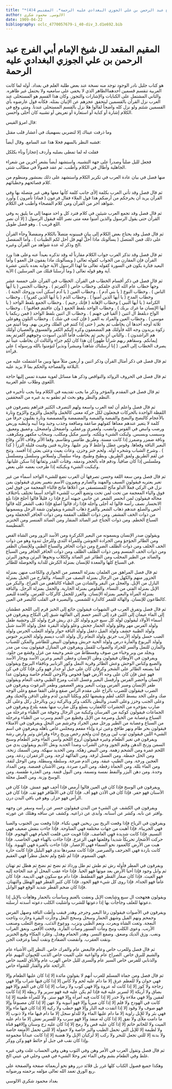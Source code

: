 ```yaml
---
title: "*المقيم المقعد لل شيخ الإمام أبي الفرج عبد الرحمن بن علي الجوزي البغدادي عليه الرحمة*. المقتبس 4(4)"
author: الالوسي, محمود شكري
date: 1909-04-22
bibliography: oclc_4770057679-i_40-div_3.d1e692.bib
---
```




#  المقيم المقعد   لل  شيخ الإمام أبي الفرج  عبد الرحمن  بن  علي  الجوزي البغدادي   عليه الرحمة 


 هو كتاب جليل نادر الوجود توجد منه نسخة عند بعض طلبة العلم في بغداد. أوله لما كانت العربية تنقسم قسمين أحدهماالظاهر الذي لا يخفى على سامعيه ولا يحتمل غير ظاهره. والثاني المشتمل على الكنايات والإشارات والتجوز. وكان هذا القسم هو المستحلى عند العرب نزل القرآن بالقسمين ليتحقق عجزهم عن الإتيان بمثله. فكأنه قول عارضوه بأي القسمين شئتم ولو نزل كله واضحاً لقالوا هلا نزل بالقسم المستحلى عندنا. ومتى وقع في الكلام إشارة أو كناية أو استعارة أو تعريض أو تشبيه كان أحلى وأحسن. 

 قال امرؤ القيس: 

 وما ذرفت عيناك إلا لتضربي   بسهميك في أعشار قلب مقتل  

 فشبه النظر بالسهم فحلا هذا عند السامع. وقال أيضاً: 

 فقلت له لما تمطى بصلبه   وأردف إعجازاً ونآء بكلكل  

 فجعل لليل صلباً وصدراً على جهة التشبيه. واستشهد أيضاً بشعر آخرين من شعراء الجاهلية وأطال في الكلام وأطنب. ثم عقد فصولاً في مطالب شتى. 
 
 منها فصل في بيان عادة العرب في تكرير الكلام واستشهد على ذلك بمنشور ومنظوم من كلام فصائحهم وخطبائهم. 

 ثم قال فصل وقد تأتي العرب بكلمة إلأى جانب كلمة كأنها معها وهي غير متصلة بها وفي القرآن يريد أن يخرجكم من أرضكم هذا قول الملاء فقال فرعون ( فماذا تأمرون ) وأورد شواهد أخر من القرآن ومن كلام الفصحاء وأطنب في الكلام. 

 ثم قال فصل وقد تجمع العرب شيئين في كلام فترد كل و  احد  منهما إلى ما يليق به وفي القرآن حتى يقول الرسول والذين آمنوا معه متى نصر الله فيقول الرسول ( إلا أن نصر اللع قريب ) . وهو فصل طويل. 

 ثم قال فصل وقد يحتاج بعض الكلام إلى بيان فيبينونه متصلاً بالكلام ومنفصلاً وجآء القرأن على ذلك فمن المتصل ( يسألونك ماذا أحلَّ لهم قل أحل لكم الطيبات ) . وأما المنفصل   الخ وذكر له عدة شواهد من القرآن وغيره. 

 ثم قال فصل وقد تذكر العرب جواب الكلام مقارناً له وقد تذكره بعيداً عنه وعلى هذا ورد القرآن فإن المقارن من الجواب كقوله تعالى ( ويسألونك ماذا يفقون قل العفو ) وأما البعيد فتارة يكون في السورة كقوله تعالى ما لهذا الرسول الآية جوابه بعده باثنتي  عشرة  آية وهو قوله تعالى ( وما أرسلنا قبلك من المرسلين ) الآية. 

 ثم قال فصل في ذكر أقسام الخطاب في القرآن. الخطاب في القرآن على  خمسة  عشر  وجهاً خطاب عام الله الذي خلقكم. وخطاب خاص ( أكفرتم ) . وخطاب الجنس ( يا أيها الناس ) . وخطاب النوع ( يا بني آدم ) . وخطاب العين ( يا آدم اسكن أنت وزوجك الجنة ) . وخطاب المدح ( يا أيها الذين آمنوا ) . وخطاب الذم ( يا أيها الذين كفروا ) . وخطاب الكرامة ( يا أيها النبي ) وخطاب الإهانة ( فإنك رجيم ) . وخطاب الجمع بلفظ الواحد ( يا أيها الإنسان ما غرك بربك ) . وخطاب الواحد بلفظ الجمع ( وإن عاقبتم فعاقبوا ) . وخطاب الواح دبلفظ ال  اثنين ( ألقيا في جهنم ) . وخطاب ال  اثنين  بلفظ الواحد ( فمن ربكما يا موسى ) . وخطاب العين والمراد به الغير ( فإن كنت في شك ) . وخطاب التلون وهوعلى  ثلاثة  أوجه أحدها أن يخاطب ثم يخبر ( حتى إذا كنتم في الفلك وجرين بهم. وما أتيتم من زكوة يريدون وجه الله فأولئك هم المضعفون وكره إليكم الكفر والفسوق والعصيان أولئك هم الراشدون ) . والثاني أن يخبر ثم يخاطب فأما الذين اسودت وجوههم أكفرتم بعد إيمانكم. وسقاهم ربهم   شراباً طهوراً إن هذا كان لكم جزاء والثالث أن يخاطب عيناً ثم يصرف الخطاب إلى الغير. ( إنا أرسلناك شاهداً ومبشراً ونذيراً لتؤمنوا بالله ورسوله ) على قرآءة. 

 ثم قال فصل في ذكر أمثال القرآن وذكر  اثنين  و  أربعين  مثلاً منها وبين ما اشتملت عليه من البلاغة والفصاحة والحكم بما لا يزيد عليه. 

 ثم قال فصل في الحروف الزوائد والنواقص وذكر هنا مسائل لغوية مفيدة تمس إليها حاجة اللغوي وطلاب علم العربية. 

 ثم قال فصل في المقدم والمؤخر وذكر ما يجب تقديمه في الكلام وما يجب تأخيره في النظم والنظر وهو بحث لم تطفو به يد غيره من المحققين. 

 ثم قال فصل واعلم أن لغة العرب واسعة ولهم التصرف الكثير فتراهم يتصرفون في   اللفظة الواحدة بالحركات فيجعلون لكل حركة معنى كالحَمل والحِمل والرَوح والرُوح وتارة بالأعجام كالنصح والنضح والقبضة والقبصة والمضمضة والمصمصة وتارة يقلبون حرفاً من كلمة لا يتغير عندهم معناها كقولهم صاعقة وصاقعة وجذب وجبذ وما أيبه وأيطبه وربض ورضب وانبض في القوس وانضب. ولعمري ورعملي. واضمحل وامضحل. وعميق ومعيق. وسبسب وبسبس. ولبكت الشيء وبلكته. وأسير مكبل ومكلب. وسحاب مكفهر ومكرهف. وناقة ضمزر وضمرز إذا كانت مسنة. وطريق طامس وطاسم. وقفا الأثر وقاف الأثر. وقاع البعير الناقة وقعاها. وقوس عطل وأعلط لا وتر عليها. وجارية قتين وقنيت قليلة الززأ ( كذا ) . وشرخ الشباب وشخره أوله. ولحم خنز وخزن. وعاث يعيث وعثى يعثي إذا أفسد. وتنح عن لقم الطريق ولمق الطريق. وبطيخ وطبيخ. وماء سلسال ولسلاس وسلسل ومسلسل وملسلس إذا كان صافياً. ودقم فاه بالحجر ودمقه. وفثأت القدر وثفأتها إذا سكن غليانها. وكبكبت الشيء وبكبكته إذا طرحت بعضه على بعض. 

 ثم قال فصل ومن سعة اللغة وحسن تصرفها أن العرب تضع للشيء الواحد أسمآء من غير تغير يعتريه فيقولون السيف والمهند والصارم ويغيرون الاسم بتغيير يعتري فيقولون بمن نزل في الركي فملأ الدلو مآئح للمستسقي من أعلاها ماتح فالتاء المعجمة من فوق لمن فوق والياء المعجمة من تحت لمن تحت وتضع العرب للشيء الواحد أسما تختلف باختلاف محاله فيقولون لمن انحسر الشعر عن جانبي جبهته أنزع فإذا زد قليلاً قالوا أجلح فإذا بلغ الانحسار نصف رأسه قالوا له أجلى وأجله فإذا زاد قالوا أصلع فإذا ذهب الشعر كله قالوا   أحص والصلع عندهم ذهاب الشعر والقرع ذهاب البشرة ويقولون شفة الرجل ويسمونها من ذوات الخف المشفر. ومن ذوات الظلف المقمة ومن ذوات الحافر الحجفلة ومن السباع الخطم. ومن ذوات الجناح غير الصائد المنقار ومن الصائد المنسر ومن الخنزير الفنطيسة. 

 ويقولون صدر الإنسان ويسمونه من البعير الكركرة ومن الأسد الزور ومن الشاة القص ومن الطائر الجؤجؤ ومن الجرادة الجوشن وللمرأة الثدي وللرجل ثندوة وهو من ذوات الخف الخلف ومن ذوات الظلف الضرع ومن ذوات الحافر والسباع الطبي وللإنسان الظفر ومن ذوات الخف المنسم ومن ذوات الظلف الظلف ومن ذوات الحافر الحافر ومن السباع والصائد من الطير المخلب ومن الطائر غير الصائد والكلاب ونحوها البرثن ويجوز   البرثن في السباع كلها والمعدة للإنسان بمنزلة الكرش للدابة والحوصلة للطائر. 

 ثم قال فصل المراهق من الغلمان بمنزلة المعصر من الجواري والكاعب منهن بمنزلة الحزور منهم والكهل من الرجال بمنزلة النصف من النساء. والقارح من الخيل بمنزلة البازل من الإبل. والعجل من البقر والشادن من الظباء كالناهض من الفراخ. والبكر من الإبل بمنزلة الفتي من النساء. والقلوص بمنزلة الجارية. والجمل بمنزلة الرجل. والناقة بمنزلة المرأة والبعير بمنزلة الإنسان. والغرز للجمل كالركاب للفرس. والغدة للبعير كالطاعون للإنسان. والهالة للقمر كالدارة للشمس. والبصيرة في القلب كالبصر في العين. 

 ثم قال فصل وتفرق العرب في الشهوات فيقولون جائع إلى الخبز قرم إلى اللحم عطشان إلى الماء عيمان إلى اللبن قرد إلى التمر خصم إلى الفاكهة شبق إلى النكاح ويفرقون في أسماء الأولاد ليقولون لولد كل  سبع  جرو ولولد كل ذي ريش فرخ ولولد كل وحشية طفل ولولد الفرس مهر وفلو ولولد الحمار جحش وعلو ولولد البقرة عجل ولولد الأسد شبل ولولد الظبية خشف ولولد الفيل دغفل ولولد الناقة حوار ولولد الثعلب الجرس ولولد الضب حسل ولولد الأرنب خرنق ولولد النعام رال ولولد الدب ديسم ولولد الخنزير خنوس ولولد اليربوع والفأرة درص ولولد الحية حربش ويقولون البيض للطاشر والمكن للضباب والمازن للنمل والسر للجراد والصواب للقمل ويفرقون في المنازل فيقولون بيت من مدر وبجلد من وبر وخباء من صوف وفسطاط من شعر وخيمة من غزل وقشع من جلود. ويفرقون في الأوطان فيقولون وطن الإنسان وعطن البعير وعرين الأسد ووجار   الأسد والضبع وكناس الوحش وعش الطائر وقرية النمل وكور الزنابير ونافقاء اليربوع ويقولون لما يصنعه الطائر على الشجر وكرفان كان على جبل أو جدار فهو وكن فإذا كان في كن فهو عش فإن كان على وجه الأرض فهوأ فحوص والأوحى للنعام خاصة ويقولون عدا الإنسان وأحضر الفرس وأرقسل البعير وعسل الذئب ومزع الظبي وخف النعام ويقولون طفر الإنسان وصبر الفرس ووثب البعير ونفر العصفور وطمر البرغوث ويفرقون في الضرب فيقولون للضرب بالراح على مقدم الرأس صقع وعلى القفا صفع وعلى الوجه صك وعلى الخد ببسط الكف لطم وبقبضها لكم وبكلتا اليدين لدم وعلى الذقن والحنك وهر وعلى الجنب وخزز وعلى الصدر والبطن بالكف وكز وبالركبة زبن وبالرجل ركل وعلى   كل ضارب بمؤخره من الحشرات كالعقارب يسلع وكل ضارب منها بفمه يلدغ ويفرقون في الجماعات فيقولون كوكبة من الفرسان وكبكبة من الرجال وجوقة من الظباء وعرجلة من السباع وعصابة من الخيل وصرمة من الإبل وقطيع من الغنم وسرب من الظباء وعرجلة من السباع وعصابة من الطير ورجل ممن الجراد وخرشم من النحل ويفرقون في الامتلاء فيقولون بحر طام ونهر طافح وعين ثرة وإناء مفعم ومجلس غاص بأهله ويفرقون في اسم الشيء اللين فيقولون ثوب لين ورمح لدن ولحم رخص وريح رخاء وفراش وثير وأرض رشة ويفرقون في تغير الطعام وغيره فيقولون أروح اللحم وأسن الماء وخنز الطعام وسنخ السمن وزنخ الدهن وقتم الجوز ودخن الشراب وصدأ الحديد ونغل الأديم ويقولون يدي من اللحم غمرة ومن الشحم زهمة. ومن البيض زهكة. ومن الحديد سهكة. ومن السمك زنخة. ومن الخل خمطة. ومن العسل لزقة. ومن الفاكهة لزجة. ومن الزعفران ردغة. ومن العجين ورخة. ومن الطيب عبقة. ومن الدم ضرجة. وسلطة وسطلة. ومن الوحل لثقة. ومن الماء بللة. ومن الحمأة زفطة. ومن البرد صردة. ومن الأشنان قضضة. ومن المداد وحدة. ومن دهن البزر والنفط نمسة ونسمة. ومن البول قتمة. ومن العذرة طفسة. ومن الوسخ وزنة. ومن العمل محلة. 

 ويفرقون في الوسخ فإذا كان في العين قالوا أرمص فإذا أجف فهو عمش. فإذا كان في الأسنان فهو حفر. فإذا كان في الأذن فهو أف. فإذا كان في الأظافر فهو تف. فإذا كان في الرأس فهو حزار. وهو في باقي البدن درن. 

 ويفرقون في الكشف عن الشيء من البدن فيقولون حسر عن رأسه وسفر عن   وجهه وافتر عن نابه. وكشر عن أسنانه. وأبدى عن ذراعيه. وكشف عن ساقه وهتلك عن عورته. 

 ويفرقون في الرياح فإذا وقعت الريح بين ريحين فهي نكباء. فإذا وقعت بين الجنوب والصبا فهي الجريباء. فإذا أهبت من جهات مختلفة فهي المناوحة. فإذا جاءت بنفش ضعيف فهي النسيم. فإذا كانت شديدة فهي العاصف. فإذا قويت حتى قلعت الخيام فهي الهجوم. فإذا حركت الأشجار تحريكاً شديداً وقلعتها فهي الزعزع. فإذا جاءَت بالهباء فهي الحاصب. فإذا هبت من الأرض كالعمود نحو السماء فهي الإعصار. فإذا جاءت بالغبرة فهي الهبوة. وإذا كانت باردة فهي الجرجف والصرصر. فإذا كانت معبردها ندى فهو البليل   فإذا كانت حارة فهي السموم. فإذا لم تلقح ولم تحمل مطراً فهي العقيم. 

 ويفرقون في المطر فأوله رش ثم طش ثم طل ورذاذ ثم نضح ثم نضخ ثم هطل ثم تهتان ثم وابل وجود فإذا أحيا الأرض بعد موتها فهو الحيا. فإذا جاء عقب المحل أو عند الحاجة إليه فهو الغيث. فإذا كان صغار القطر فهو القطقط. فإذا دام مع سكون فهي الديمة. فإذا كان عاماً فهو الجداء. فإذا روى كل شيء فهو الجود. فإذا كان كثير القطر فهو الهطل والتهتان. فإذا كان ضخم القطر شديد الوقع فهو الوابل. 

 ويقولون هجهجت ال  سبع  وشايعت الإبل ونعقت بالغنم وساسأت بالحمار وهاهأت بالإبل إذا دعوتها للعلف وجأجأت بها إذا دعوتها للشرب وأشليت الكلب دعوته أسدته أرسلته. 

 ويفرقون في الأصوات فيقولون رغا البعير وجرجر وهدر قبقب وأطت الناقة وصهل الفرس وحمحم ونهم الفيل وشهق الحمار وسحل وسحج البغل وجأرت البقرة وخارت وثاجت النعجة. وثغت الشاة ويعرت. ونعم الظبي ونزب. ووعوع الذئب. وضج الثعلب وصنغب الأرنب. وعوى الكلب ونبح ومأت السنور وصأت الفأرة. وفحت الأفعى. ونعق الغراب ونغب. وزق الديك وصعق. وصفغ النسر. وهدر الحمام وهدل. وغلرد المكاء وقبع الخنزير ونقت العقرب. وانقضت الضفادع ونقت أيضاً وعزفت الجن. 

 ثم قال فصل وللعرب خاص وعام فالبغض عام والفرك خاص. النظر إلى الأشياء عام والشيم للبرق خاص. الصراخ عام والواعية على الميت خاص الذنب للحيوان البهيم عام   والذنابي للفرس خاص السير عام والسرى لليل خاص الهرب عام والأباق للعبيد خاص   الرائحة عام والقتار للشواء خاص. 

 ثم قال فصل ومن جماة المسلم للعرب أنهم لا يقولون مائدة إلا إذا كان عليها الطعام وإلا فهي خوان ولا للعظم عرق إلا ما دام عليه لحم ولا كأس إلا إذا كان فيها شراب وإلا فهي زجاجة ولا كوز إلا إذا كانت له عروة وإلا فهي كوب ولا رضاب إلا إذا كان في الفم وإلا فهو بصاق ولا أريكة إلا لسرير عليه قبة فإذا لم يكن عليه قبة فهو سرير ولا ريطة إلا إذا كانت لفقين وإلا فهي ملاءة ولا خدر إلا إذا كانت فيه امرأة وإلا فهو ستر. ولا للمرأة ظعينة إلا إذا كانت في الهودج ولا قلم إلا إذا كان مبرياً وإلا فهو أنبوبة ولا عهن إلا إذا كان مصبوغاً وإلا فهو صوف ولا وقود إلا إذا اتقدت فيه النار وإلا فهو حطب ولا ركية   إلا إذا كان فيها ماء وإلا فهي بئر ولا للإبل راوية إلا ما دام عليها الماء ولا للدلو سجل إلا ما دام فيها ماء ولا ذنوب إلا ما دامت ملأى ولا نفق إلا إذا كان له منفذ وإلا فهو سرب ولا للسرير نعش إلا ما دام عليه الميت ولا للخاتم خاتم إلا إذا كان عليه قص ولا رمح إلا إذا كان عليه زج وسنان وإلافهو قناة ولا لطيمة إلا للإبل التي تحمل الطيب والبز خاصة ولا حمولة إلا للتي تحمل الأمتعة خاصة ولا بدنة إلا للتي تجعل للنحر ولا ركب إلا لركبان الإبل ولا هضبة إلا إذا كانت عيداناً مجموعة وإذا كان نقب في جبل أو حائط فهو وكن ووكر. 

 ثم قال فصل وتقول العرب في الأمر وهن وفي الثوب وهي وفي الحساب غلت وفي غيره غلط وفي الطعام بشم وفي الماء ثغر وحلا الشيء في فمي وحلي في عيني الخ. 

 وهكذا جميع فصول الكتاب كلها غرر بل قلائد درر وهو نحو  أربعمائة  صفحة والصفحة على ربع الورق تغمد الله تعالى مؤلفه برحمته ورضوانه. 

 بغداد  محمود  شكري  الالوسي 
